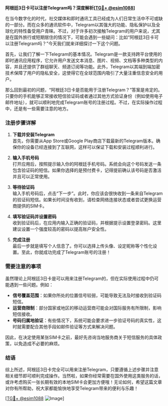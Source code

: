 **阿根廷3日卡可以注册Telegram吗？深度解析[[TG💪+ @esim1088](https://t.me/s/esim1088)]**

在当今数字化的时代，社交媒体和即时通讯工具已经成为人们日常生活中不可或缺的一部分。而在众多的通讯软件中，Telegram以其强大的功能、隐私保护以及全球化的特性备受用户青睐。不过，对于许多初次接触Telegram的用户来说，尤其是在国外旅行或短期居住的情况下，可能会遇到一些疑问：比如“阿根廷3日卡可以注册Telegram吗？”今天我们就来详细探讨一下这个问题。

首先，让我们了解一下Telegram的基本情况。Telegram是一款支持跨平台使用的即时通讯应用程序，它允许用户发送文本消息、图片、视频、文档等多种类型的内容，并且还提供了群组聊天、频道订阅等功能。此外，Telegram以其端到端加密技术保障了用户的隐私安全，这使得它在全球范围内吸引了大量注重信息安全的用户。

那么回到最初的问题，“阿根廷3日卡是否能用于注册Telegram？”答案是肯定的。只要你的手机能够正常接收短信验证码或者通过其他方式验证身份（例如使用电子邮件地址），就可以顺利地完成Telegram账号的注册过程。不过，在实际操作过程中，还是有一些需要注意的地方。

### 注册步骤详解

1. **下载并安装Telegram**  
   首先，你需要从App Store或Google Play商店下载最新的Telegram版本。确保你的设备已经连接到了互联网，这样可以保证下载和安装过程顺利进行。

2. **输入手机号码**  
   打开应用后，按照提示输入你的阿根廷手机号码。系统会向这个号码发送一条包含验证码的短信。如果你选择的是预付费卡，记得提前确认该号码是否激活并且可以正常使用。

3. **等待验证码**  
   输入手机号码后，点击“下一步”。此时，你应该会很快收到一条来自Telegram的验证码短信。如果长时间没有收到，请检查网络连接状态或者尝试更换运营商提供的SIM卡。

4. **填写验证码并设置密码**  
   收到验证码后，在应用内输入正确的验证码，并根据提示设置登录密码。这里建议设置一个强度较高的密码以提高账户安全性。

5. **完成注册**  
   最后一步就是填写个人信息了。你可以选择上传头像、设定昵称等个性化设置。至此，你就成功完成了Telegram账号的注册！

### 需要注意的事项

虽然理论上阿根廷3日卡是可以用来注册Telegram的，但在实际使用过程中仍可能遇到一些问题。例如：

- **信号覆盖范围**：如果你所处的位置信号较弱，可能导致无法及时接收到验证码短信。
- **运营商限制**：部分国家或地区的移动运营商可能会对国际服务有所限制，影响短信接收。
- **号码归属地验证**：有些情况下，系统可能会要求进一步验证号码的真实性，这时就需要配合其他手段如邮件验证等方式来解决问题。

因此，在决定使用某张SIM卡之前，最好先咨询当地服务商关于短信服务的具体政策，以免造成不必要的麻烦。

### 结语

综上所述，阿根廷3日卡完全可以用来注册Telegram，只要遵循上述步骤并注意相关细节即可顺利完成操作。当然啦，如果你经常需要在国外使用这类服务的话，或许考虑购买一张长期有效的本地SIM卡会更加方便哦！无论如何，希望这篇文章对你有所帮助，祝大家都能愉快地享受Telegram带来的便利与乐趣！

[[TG💪+ @esim1088](https://t.me/s/esim1088) ![Image](https://i.postimg.cc/4NQfJmqS/Snipaste-2025-05-13-00-14-12.png)]